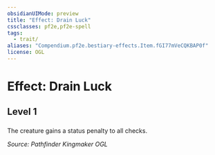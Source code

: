 ```yaml
---
obsidianUIMode: preview
title: "Effect: Drain Luck"
cssclasses: pf2e,pf2e-spell
tags:
  - trait/
aliases: "Compendium.pf2e.bestiary-effects.Item.fGI77mVeCQKBAP0f"
license: OGL
---
```

# Effect: Drain Luck
## Level 1
### 






The creature gains a status penalty to all checks.

*Source: Pathfinder Kingmaker*
*OGL*